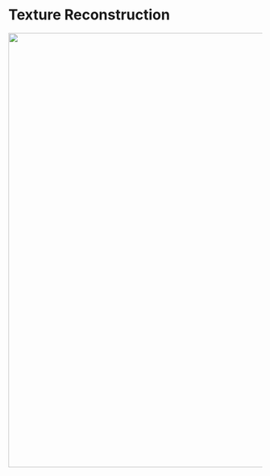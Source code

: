 # Texture Reconstruction
<img src="https://github.com/SA2020PerMo/PerMo/blob/master/vis/texture_sample.png" width="860"/>
